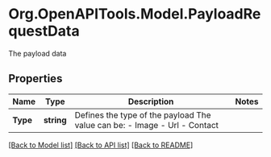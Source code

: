 # Org.OpenAPITools.Model.PayloadRequestData
The payload data

## Properties

Name | Type | Description | Notes
------------ | ------------- | ------------- | -------------
**Type** | **string** | Defines the type of the payload    The value can be:  - Image  - Url  - Contact | 

[[Back to Model list]](../README.md#documentation-for-models) [[Back to API list]](../README.md#documentation-for-api-endpoints) [[Back to README]](../README.md)

